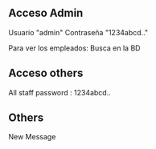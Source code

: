 
## Acceso Admin
Usuario "admin"
Contraseña "1234abcd.."

Para ver los empleados:
Busca en la BD

## Acceso others
All staff password : 1234abcd..

## Others
New Message

